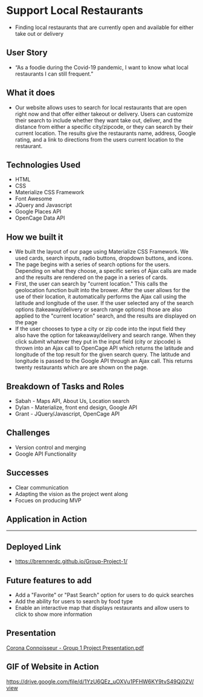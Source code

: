 # Support Local Restaurants
* Finding local restaurants that are currently open and available for either take out or delivery
## User Story
* “As a foodie during the Covid-19 pandemic, I want to know what local restaurants I can still frequent.”
## What it does
* Our website allows uses to search for local restaurants that are open right now and that offer either takeout or delivery. Users can customize their search to include whether they want take out, deliver, and the distance from either a specific city/zipcode, or they can search by their current location. The results give the restaurants name, address, Google rating, and a link to directions from the users current location to the restaurant.
## Technologies Used
* HTML
* CSS
* Materialize CSS Framework
* Font Awesome
* JQuery and Javascript
* Google Places API
* OpenCage Data API
## How we built it
* We built the layout of our page using Materialize CSS Framework. We used cards, search inputs, radio buttons, dropdown buttons, and icons.
* The page begins with a series of search options for the users. Depending on what they choose, a specific series of Ajax calls are made and the results are rendered on the page in a series of cards.
* First, the user can search by "current location." This calls the geolocation function built into the brower. After the user allows for the use of their location, it automatically performs the Ajax call using the latitude and longitude of the user. If the user selected any of the search options (takeaway/delivery or search range options) those are also applied to the "current location" search, and the results are displayed on the page
* If the user chooses to type a city or zip code into the input field they also have the option for takeaway/delivery and search range. When they click submit whatever they put in the input field (city or zipcode) is thrown into an Ajax call to OpenCage API which returns the latitude and longitude of the top result for the given search query. The latitude and longitude is passed to the Google API through an Ajax call. This returns twenty restaurants which are are shown on the page.
## Breakdown of Tasks and Roles
* Sabah - Maps API, About Us, Location search
* Dylan - Materialize, front end design, Google API
* Grant - JQuery/Javascript, OpenCage API
## Challenges
* Version control and merging
* Google API Functionality
## Successes
* Clear communication
* Adapting the vision as the project went along
* Focues on producing MVP
## Application in Action
****************************
## Deployed Link
* https://bremnerdc.github.io/Group-Project-1/
## Future features to add
* Add a "Favorite" or "Past Search" option for users to do quick searches
* Add the ability for users to search by food type
* Enable an interactive map that displays restaurants and allow users to click to show more information
## Presentation
[Corona Connoisseur - Group 1 Project Presentation.pdf](https://github.com/bremnerdc/Group-Project-1/files/4497594/Corono.Connoisseur.-.Group.1.Project.Presentation.pdf)
## GIF of Website in Action
https://drive.google.com/file/d/1YzU6QEz_uOXVu1PFHW6KY9tvS49Qj02V/view
